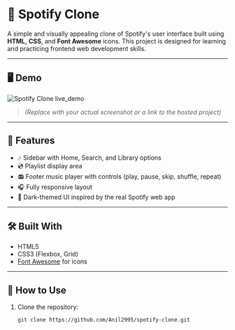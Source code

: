 # 🎵 Spotify Clone

A simple and visually appealing clone of Spotify's user interface built using **HTML**, **CSS**, and **Font Awesome** icons. This project is designed for learning and practicing frontend web development skills.

---

## 🖥️ Demo

![Spotify Clone live_demo]( https://anil2995.github.io/spotify-clone/) 
> *(Replace with your actual screenshot or a link to the hosted project)*

---

## 🔧 Features

- 🎶 Sidebar with Home, Search, and Library options
- 💿 Playlist display area
- 📻 Footer music player with controls (play, pause, skip, shuffle, repeat)
- 🎧 Fully responsive layout
- 🌙 Dark-themed UI inspired by the real Spotify web app

---

## 🛠️ Built With

- HTML5
- CSS3 (Flexbox, Grid)
- [Font Awesome](https://fontawesome.com/) for icons

---

## 🚀 How to Use

1. Clone the repository:
   ```bash
   git clone https://github.com/Anil2995/spotify-clone.git
